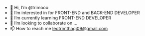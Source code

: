 - 👋 Hi, I’m @trimooo
- 👀 I’m interested in for FRONT-END and BACK-END DEVELOPER
- 🌱 I’m currently learning FRONT-END DEVELOPER
- 💞️ I’m looking to collaborate on ...
- 📫 How to reach me leotrimthaqi09@gmail.com

<!---
trimooo/trimooo is a ✨ special ✨ repository because its `README.md` (this file) appears on your GitHub profile.
You can click the Preview link to take a look at your changes.
--->
